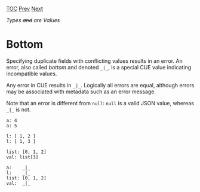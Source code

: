 [TOC](Readme.md) [Prev](duplicates.md) [Next](types.md)

_Types ~~and~~ are Values_

# Bottom

Specifying duplicate fields with conflicting values results in an error.
An error, also called _bottom_ and denoted `_|_`,
is a special CUE value indicating incompatible values.

Any error in CUE results in `_|_`.
Logically all errors are equal, although errors may be associated with
metadata such as an error message.

Note that an error is different from `null`: `null` is a valid JSON value,
whereas `_|_` is not.

<!-- CUE editor -->
```
a: 4
a: 5

l: [ 1, 2 ]
l: [ 1, 3 ]

list: [0, 1, 2]
val: list[3]
```

<!-- result -->
```
a:    _|_
l:    _|_
list: [0, 1, 2]
val:  _|_
```